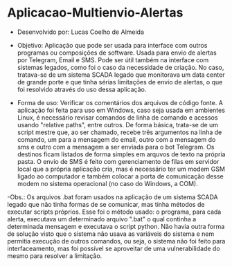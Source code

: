 # Aplicacao-Multienvio-Alertas

- Desenvolvido por: Lucas Coelho de Almeida

- Objetivo: Aplicação que pode ser usada para interface com outros programas ou composições de software. Usada para envio de alertas por Telegram, Email e SMS. Pode ser útil também na interface com sistemas legados, como foi o caso da necessidade de criação. No caso, tratava-se de um sistema SCADA legado que monitorava um data center de grande porte e que tinha sérias limitações de envio de alertas, o que foi resolvido através do uso dessa aplicação.
 
- Forma de uso: Verificar os comentários dos arquivos de código fonte. A aplicação foi feita para uso em Windows, caso seja usada em ambientes Linux, é necessário revisar comandos de linha de comando e acessos usando "relative paths", entre outros. De forma básica, trata-se de um script mestre que, ao ser chamado, recebe três argumentos na linha de comando, um para a mensagem do email, outro com a mensagem do sms e outro com a mensagem a ser enviada para o bot Telegram. Os destinos ficam listados de forma simples em arquvos de texto na própria pasta. O envio de SMS é feito com gerenciamento de filas em servidor local que a própria aplicação cria, mas é necessário ter um modem GSM ligado ao computador e também colocar a porta de comunicação desse modem no sistema operacional (no caso do Windows, a COM).

-Obs.: Os arquivos .bat foram usados na aplicação de um sistema SCADA legado que não tinha formas de se comunicar, mas tinha métodos de executar scripts próprios. Esse foi o método usado: o programa, para cada alerta, executava um determinado arquivo ".bat" o qual continha a determinada mensagem e executava o script python. Não havia outra forma de solução visto que o sistema não usava as variáveis do sistema e nem permitia execução de outros comandos, ou seja, o sistema não foi feito para interfaceamento, mas foi possível se aproveitar de uma vulnerabilidade do mesmo para resolver a limitação.
